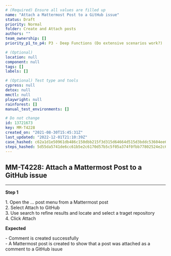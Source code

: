 ```yaml
---
# (Required) Ensure all values are filled up
name: "Attach a Mattermost Post to a GitHub issue"
status: Draft
priority: Normal
folder: Create and Attach posts
authors: ""
team_ownership: []
priority_p1_to_p4: P3 - Deep Functions (Do extensive scenarios work?)

# (Optional)
location: null
component: null
tags: []
labels: []

# (Optional) Test type and tools
cypress: null
detox: null
mmctl: null
playwright: null
rainforest: []
manual_test_environments: []

# Do not change
id: 13721673
key: MM-T4228
created_on: "2021-08-30T15:45:31Z"
last_updated: "2022-12-01T21:10:39Z"
case_hashed: c62a1d1e50961db486c150dbb215f3d315d64664d515d3bddc53604ee6183fc1b1d057709f20c598561ca0cc2b2875f0
steps_hashed: 5d55da5741de6cc61b5e2c6170d57b5c5f05a374f0fbb77802524e2c6e2db3e9d25a5781fa6a5570c2aec44929441585
---
```


<!-- (Auto-generated) Based on frontmatter's "key" and "name" -->

## MM-T4228: Attach a Mattermost Post to a GitHub issue

---

**Step 1**

1\. Open the ... post menu from a Mattermost post\
2\. Select Attach to GitHub\
3\. Use search to refine results and locate and select a traget repository\
4\. Click Attach

**Expected**

\- Comment is created successfully\
\- A Mattermost post is created to show that a post was attached as a comment to a GitHub isuue
